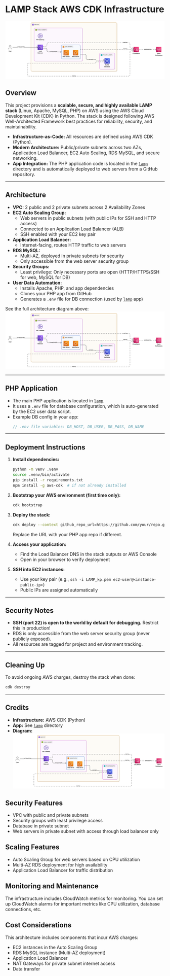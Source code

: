 # LAMP Stack AWS CDK Infrastructure

![Architecture Diagram](images/architecture.png)

## Overview

This project provisions a **scalable, secure, and highly available LAMP stack** (Linux, Apache, MySQL, PHP) on AWS using the AWS Cloud Development Kit (CDK) in Python. The stack is designed following AWS Well-Architected Framework best practices for reliability, security, and maintainability.

- **Infrastructure-as-Code:** All resources are defined using AWS CDK (Python).
- **Modern Architecture:** Public/private subnets across two AZs, Application Load Balancer, EC2 Auto Scaling, RDS MySQL, and secure networking.
- **App Integration:** The PHP application code is located in the [`lamp`](lamp) directory and is automatically deployed to web servers from a GitHub repository.

---

## Architecture

- **VPC:** 2 public and 2 private subnets across 2 Availability Zones
- **EC2 Auto Scaling Group:**
  - Web servers in public subnets (with public IPs for SSH and HTTP access)
  - Connected to an Application Load Balancer (ALB)
  - SSH enabled with your EC2 key pair
- **Application Load Balancer:**
  - Internet-facing, routes HTTP traffic to web servers
- **RDS MySQL:**
  - Multi-AZ, deployed in private subnets for security
  - Only accessible from the web server security group
- **Security Groups:**
  - Least privilege: Only necessary ports are open (HTTP/HTTPS/SSH for web, MySQL for DB)
- **User Data Automation:**
  - Installs Apache, PHP, and app dependencies
  - Clones your PHP app from GitHub
  - Generates a `.env` file for DB connection (used by [`lamp`](lamp) app)

See the full architecture diagram above: ![architecture.png](images/architecture.png)

---

## PHP Application

- The main PHP application is located in [`lamp`](lamp).
- It uses a `.env` file for database configuration, which is auto-generated by the EC2 user data script.
- Example DB config in your app:
  ```php
  // .env file variables: DB_HOST, DB_USER, DB_PASS, DB_NAME
  ```

---

## Deployment Instructions

1. **Install dependencies:**

   ```bash
   python -m venv .venv
   source .venv/bin/activate
   pip install -r requirements.txt
   npm install -g aws-cdk  # if not already installed
   ```

2. **Bootstrap your AWS environment (first time only):**

   ```bash
   cdk bootstrap
   ```

3. **Deploy the stack:**

   ```bash
   cdk deploy --context github_repo_url=https://github.com/your/repo.git
   ```

   Replace the URL with your PHP app repo if different.

4. **Access your application:**

   - Find the Load Balancer DNS in the stack outputs or AWS Console
   - Open in your browser to verify deployment

5. **SSH into EC2 instances:**
   - Use your key pair (e.g., `ssh -i LAMP_kp.pem ec2-user@<instance-public-ip>`)
   - Public IPs are assigned automatically

---

## Security Notes

- **SSH (port 22) is open to the world by default for debugging.** Restrict this in production!
- RDS is only accessible from the web server security group (never publicly exposed).
- All resources are tagged for project and environment tracking.

---

## Cleaning Up

To avoid ongoing AWS charges, destroy the stack when done:

```bash
cdk destroy
```

---

## Credits

- **Infrastructure:** AWS CDK (Python)
- **App:** See [`lamp`](lamp) directory
- **Diagram:** ![architecture.png](images/architecture.png)

## Security Features

- VPC with public and private subnets
- Security groups with least privilege access
- Database in private subnet
- Web servers in private subnet with access through load balancer only

## Scaling Features

- Auto Scaling Group for web servers based on CPU utilization
- Multi-AZ RDS deployment for high availability
- Application Load Balancer for traffic distribution

## Monitoring and Maintenance

The infrastructure includes CloudWatch metrics for monitoring. You can set up CloudWatch alarms for important metrics like CPU utilization, database connections, etc.

## Cost Considerations

This architecture includes components that incur AWS charges:

- EC2 instances in the Auto Scaling Group
- RDS MySQL instance (Multi-AZ deployment)
- Application Load Balancer
- NAT Gateways for private subnet internet access
- Data transfer
